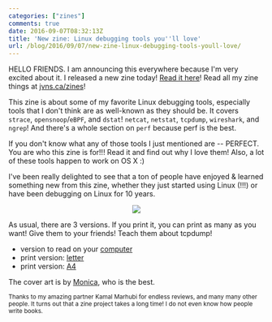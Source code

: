 ```yaml
---
categories: ["zines"]
comments: true
date: 2016-09-07T08:32:13Z
title: 'New zine: Linux debugging tools you''ll love'
url: /blog/2016/09/07/new-zine-linux-debugging-tools-youll-love/
---
```


HELLO FRIENDS. I am announcing this everywhere because I'm very excited about
it. I released a new zine today! <a href="http://jvns.ca/debugging-zine.pdf">Read it here</a>! Read all my zine things at [jvns.ca/zines](http://jvns.ca/zines/)!

This zine is about some of my favorite Linux debugging tools, especially tools that I don't think are as well-known as they should be. It covers `strace`, `opensnoop`/`eBPF`, and `dstat`! `netcat`, `netstat`, `tcpdump`, `wireshark`, and `ngrep`! And there's a whole section on `perf` because perf is the best.

If you don't know what any of those tools I just mentioned are -- PERFECT. You
are who this zine is for!!! Read it and find out why I love them! Also, a lot
of these tools happen to work on OS X :)

I've been really delighted to see that a ton of people have enjoyed & learned
something new from this zine, whether they just started using Linux (!!!) or
have been debugging on Linux for 10 years.

<div align="center">
<a href="http://jvns.ca/debugging-zine.pdf"><img src="/images/debugging-tools-cover.png"></a>
</div>

As usual, there are 3 versions. If you print it, you can print as many as you
want! Give them to your friends! Teach them about tcpdump!

* version to read on your <a href="http://jvns.ca/debugging-zine.pdf">computer</a>
* print version: <a href="http://jvns.ca/debugging-zine-print-letter.pdf">letter</a>
* print version: <a href="http://jvns.ca/debugging-zine-print-a4.pdf">A4</a>

The cover art is by [Monica](https://twitter.com/notwaldorf), who is the best.

<small>Thanks to my amazing partner Kamal Marhubi for endless reviews, and many many other people. It turns out that a zine project takes a long time! I do not even know how people write books.</small>